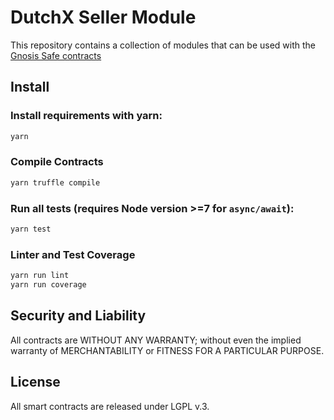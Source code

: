 DutchX Seller Module
====================

This repository contains a collection of modules that can be used with the [Gnosis Safe contracts](https://github.com/gnosis/safe-contracts)

Install
-------
### Install requirements with yarn:

```bash
yarn
```

### Compile Contracts

```bash
yarn truffle compile
```

### Run all tests (requires Node version >=7 for `async/await`):

```bash
yarn test
```

### Linter and Test Coverage

```bash
yarn run lint
yarn run coverage
```

Security and Liability
----------------------
All contracts are WITHOUT ANY WARRANTY; without even the implied warranty of MERCHANTABILITY or FITNESS FOR A PARTICULAR PURPOSE.

License
-------
All smart contracts are released under LGPL v.3.

